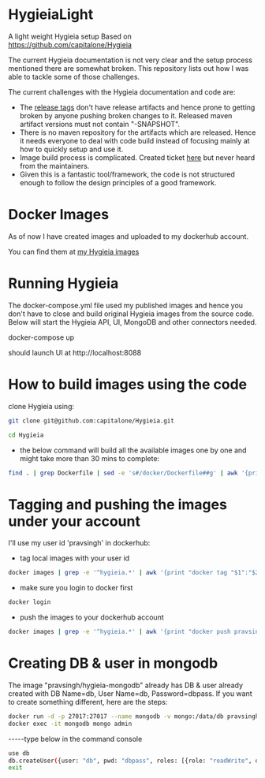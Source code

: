# HygieiaLight
A light weight Hygieia setup
Based on https://github.com/capitalone/Hygieia

The current Hygieia documentation is not very clear and the setup process mentioned there are somewhat broken.
This repository lists out how I was able to tackle some of those challenges.

The current challenges with the Hygieia documentation and code are:
- The [release tags](https://github.com/capitalone/Hygieia/releases) don't have release artifacts and hence prone to getting broken by anyone pushing broken changes to it. Released maven artifact versions must not contain "-SNAPSHOT".
- There is no maven repository for the artifacts which are released. Hence it needs everyone to deal with code build instead of focusing mainly at how to quickly setup and use it.
- Image build process is complicated. Created ticket [here](https://github.com/capitalone/Hygieia/issues/1701) but never heard from the maintainers.
- Given this is a fantastic tool/framework, the code is not structured enough to follow the design principles of a good framework.


# Docker Images
As of now I have created images and uploaded to my dockerhub account.

You can find them at [my Hygieia images](https://cloud.docker.com/swarm/pravsingh/repository/list?name=hygieia&namespace=pravsingh&page=1)

# Running Hygieia
The docker-compose.yml file used my published images and hence you don't have to close and build original Hygieia images from the source code. Below will start the Hygieia API, UI, MongoDB and other connectors needed.

docker-compose up

should launch UI at http://localhost:8088

# How to build images using the code
clone Hygieia using:
```bash
git clone git@github.com:capitalone/Hygieia.git

cd Hygieia
```
 - the below command will build all the available images one by one and might take more than 30 mins to complete:
```bash
find . | grep Dockerfile | sed -e 's#/docker/Dockerfile##g' | awk '{print "mvn clean package -pl "$1" docker:build";}' | grep -v "/target" | sh
```
# Tagging and pushing the images under your account
I'll use my user id 'pravsingh' in dockerhub:

- tag local images with your user id
```bash
docker images | grep -e '^hygieia.*' | awk '{print "docker tag "$1":"$2" pravsingh/"$1;}' | sh
```
- make sure you login to docker first
```bash
docker login
```
- push the images to your dockerhub account
```bash
docker images | grep -e '^hygieia.*' | awk '{print "docker push pravsingh/"$1;}' | sh
```
# Creating DB & user in mongodb

The image "pravsingh/hygieia-mongodb" already has DB & user already created with DB Name=db, User Name=db, Password=dbpass.
If you want to create something different, here are the steps:

```bash
docker run -d -p 27017:27017 --name mongodb -v mongo:/data/db pravsingh/hygieia-mongodb  mongod --smallfiles
docker exec -it mongodb mongo admin
```
-----type below in the command console
```bash
use db
db.createUser({user: "db", pwd: "dbpass", roles: [{role: "readWrite", db: "dashboard"}]})
exit
```

